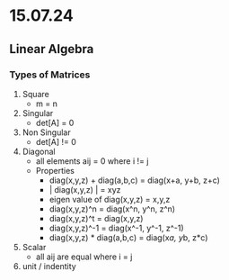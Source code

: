 # 15.07.24
## Linear Algebra

### Types of Matrices
1. Square
    - m = n
2. Singular
    - det[A] = 0
3. Non Singular
    - det[A] != 0
4. Diagonal 
    - all elements aij = 0 where i != j
    - Properties
        - diag(x,y,z) + diag(a,b,c) = diag(x+a, y+b, z+c)
        - | diag(x,y,z) | = xyz
        - eigen value of diag(x,y,z) = x,y,z
        - diag(x,y,z)^n = diag(x^n, y^n, z^n)
        - diag(x,y,z)^t = diag(x,y,z)
        - diag(x,y,z)^-1 = diag(x^-1, y^-1, z^-1)
        - diag(x,y,z) * diag(a,b,c) = diag(x*a, y*b, z*c)
5. Scalar
    - all aij are equal where i = j
6. unit / indentity
